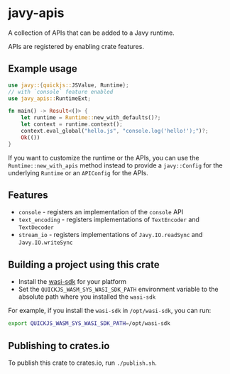 # javy-apis

A collection of APIs that can be added to a Javy runtime.

APIs are registered by enabling crate features.

## Example usage

```rust
use javy::{quickjs::JSValue, Runtime};
// with `console` feature enabled
use javy_apis::RuntimeExt;

fn main() -> Result<()> {
    let runtime = Runtime::new_with_defaults()?;
    let context = runtime.context();
    context.eval_global("hello.js", "console.log('hello!');")?;
    Ok(())
}
```

If you want to customize the runtime or the APIs, you can use the `Runtime::new_with_apis` method instead to provide a `javy::Config` for the underlying `Runtime` or an `APIConfig` for the APIs.

## Features
* `console` - registers an implementation of the `console` API
* `text_encoding` - registers implementations of `TextEncoder` and `TextDecoder`
* `stream_io` - registers implementations of `Javy.IO.readSync` and `Javy.IO.writeSync`

## Building a project using this crate

- Install the [wasi-sdk](https://github.com/WebAssembly/wasi-sdk#install) for your platform
- Set the `QUICKJS_WASM_SYS_WASI_SDK_PATH` environment variable to the absolute path where you installed the `wasi-sdk`

For example, if you install the `wasi-sdk` in `/opt/wasi-sdk`, you can run:
```bash
export QUICKJS_WASM_SYS_WASI_SDK_PATH=/opt/wasi-sdk
```

## Publishing to crates.io

To publish this crate to crates.io, run `./publish.sh`.

